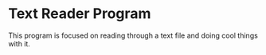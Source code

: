 <h1>Text Reader Program</h1>
<p>This program is focused on reading through a text file and doing cool things with it.</p>